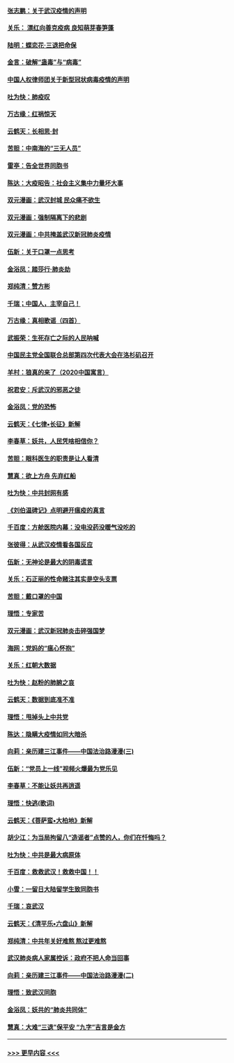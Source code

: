 #### [张志鹏：关于武汉疫情的声明](../pages/nsc993/n11867182.md?t=02141022) 
#### [关乐： 漂红向善克疫病 良知萌芽春笋蓬](../pages/nsc993/n11865710.md?t=02141022) 
#### [陆明：蝶恋花‧三退把命保](../pages/nsc993/n11865673.md?t=02141022) 
#### [金言：破解“蛊毒”与“病毒”](../pages/nsc993/n11864103.md?t=02141022) 
#### [中国人权律师团关于新型冠状病毒疫情的声明](../pages/nsc993/n11864249.md?t=02141022) 
#### [吐为快：肺疫叹](../pages/nsc993/n11864027.md?t=02141022) 
#### [万古缘：红祸惊天](../pages/nsc993/n11864079.md?t=02141022) 
#### [云鹤天：长相思‧封](../pages/nsc993/n11864006.md?t=02141022) 
#### [苦胆：中南海的“三无人员”](../pages/nsc993/n11862997.md?t=02141022) 
#### [雷亭：告全世界同胞书](../pages/nsc993/n11862572.md?t=02141022) 
#### [陈达：大疫昭告：社会主义集中力量坏大事](../pages/nsc993/n11859419.md?t=02141022) 
#### [双元漫画：武汉封城 民众痛不欲生](../pages/nsc993/n11859287.md?t=02141022) 
#### [双元漫画：强制隔离下的悲剧](../pages/nsc993/n11859244.md?t=02141022) 
#### [双元漫画：中共掩盖武汉新冠肺炎疫情](../pages/nsc993/n11858249.md?t=02141022) 
#### [伍新：关于口罩一点思考](../pages/nsc993/n11859195.md?t=02141022) 
#### [金浴凤：踏莎行‧肺炎劫](../pages/nsc993/n11858227.md?t=02141022) 
#### [郑纯清：赞方彬](../pages/nsc993/n11856803.md?t=02141022) 
#### [千瑞；中国人，主宰自己！](../pages/nsc993/n11856793.md?t=02141022) 
#### [万古缘：真相歌谣（四首）](../pages/nsc993/n11856263.md?t=02141022) 
#### [武振荣：生死存亡之际的人民呐喊](../pages/nsc993/n11856256.md?t=02141022) 
#### [中国民主党全国联合总部第四次代表大会在洛杉矶召开](../pages/nsc993/n11856344.md?t=02141022) 
#### [羊村：狼真的来了（2020中国寓言）](../pages/nsc993/n11856229.md?t=02141022) 
#### [祝君安：斥武汉的邪恶之徒](../pages/nsc993/n11855861.md?t=02141022) 
#### [金浴凤：党的恐怖](../pages/nsc993/n11855849.md?t=02141022) 
#### [云鹤天：《七律▪长征》新解](../pages/nsc993/n11855479.md?t=02141022) 
#### [李春草：妖共，人民凭啥相信你？](../pages/nsc993/n11855196.md?t=02141022) 
#### [苦胆：眼科医生的职责是让人看清](../pages/nsc993/n11853840.md?t=02141022) 
#### [慧真：欲上方舟 先弃红船](../pages/nsc993/n11853483.md?t=02141022) 
#### [吐为快：中共封网有感](../pages/nsc993/n11852575.md?t=02141022) 
#### [《刘伯温碑记》点明避开瘟疫的真言](../pages/nsc993/n11852128.md?t=02141022) 
#### [千百度：方舱医院内幕：没电没药没暖气没吃的](../pages/nsc993/n11850211.md?t=02141022) 
#### [张彼得：从武汉疫情看各国反应](../pages/nsc993/n11850102.md?t=02141022) 
#### [伍新：无神论是最大的阴毒谎言](../pages/nsc993/n11846129.md?t=02141022) 
#### [关乐：石正丽的性命赌注其实是空头支票](../pages/nsc993/n11846109.md?t=02141022) 
#### [苦胆：戴口罩的中国](../pages/nsc993/n11845576.md?t=02141022) 
#### [理悟：专家苦](../pages/nsc993/n11845564.md?t=02141022) 
#### [双元漫画：武汉新冠肺炎击碎强国梦](../pages/nsc993/n11843320.md?t=02141022) 
#### [海网：党妈的“瘟心怀抱”](../pages/nsc993/n11840740.md?t=02141022) 
#### [关乐：红朝大数据](../pages/nsc993/n11840675.md?t=02141022) 
#### [吐为快：赵粉的肺腑之哀](../pages/nsc993/n11840618.md?t=02141022) 
#### [云鹤天：数据到底准不准](../pages/nsc993/n11840325.md?t=02141022) 
#### [理悟：甩掉头上中共党](../pages/nsc993/n11838826.md?t=02141022) 
#### [陈达：隐瞒大疫情如同大暗杀](../pages/nsc993/n11838771.md?t=02141022) 
#### [向莉：亲历建三江事件——中国法治路漫漫(三)](../pages/nsc993/n11831825.md?t=02141022) 
#### [伍新：“党员上一线”视频火爆最为党乐见](../pages/nsc993/n11838200.md?t=02141022) 
#### [李春草：不能让妖共再逍遥](../pages/nsc993/n11838102.md?t=02141022) 
#### [理悟：快逃(歌词)](../pages/nsc993/n11838083.md?t=02141022) 
#### [云鹤天：《菩萨蛮▪大柏地》新解](../pages/nsc993/n11838059.md?t=02141022) 
#### [胡少江：为当局拘留八“造谣者”点赞的人，你们在忏悔吗？](../pages/nsc993/n11836801.md?t=02141022) 
#### [吐为快：中共是最大病原体](../pages/nsc993/n11836748.md?t=02141022) 
#### [千百度：救救武汉！救救中国！！](../pages/nsc993/n11836145.md?t=02141022) 
#### [小雪：一留日大陆留学生致同胞书](../pages/nsc993/n11834624.md?t=02141022) 
#### [千瑞：哀武汉](../pages/nsc993/n11833647.md?t=02141022) 
#### [云鹤天：《清平乐▪六盘山》新解](../pages/nsc993/n11833611.md?t=02141022) 
#### [郑纯清：中共年关好难熬 熬过更难熬](../pages/nsc993/n11833489.md?t=02141022) 
#### [武汉肺炎病人家属控诉：政府不把人命当回事](../pages/nsc993/n11833205.md?t=02141022) 
#### [向莉：亲历建三江事件——中国法治路漫漫(二)](../pages/nsc993/n11829102.md?t=02141022) 
#### [理悟：致武汉同胞](../pages/nsc993/n11831522.md?t=02141022) 
#### [金浴凤：妖共的“肺炎共同体”](../pages/nsc993/n11829448.md?t=02141022) 
#### [慧真：大难“三退”保平安 “九字”吉言是金方](../pages/nsc993/n11829501.md?t=02141022) 

----
#### [ >>> 更早内容 <<< ](../indexes/nsc993-earlier.md)
